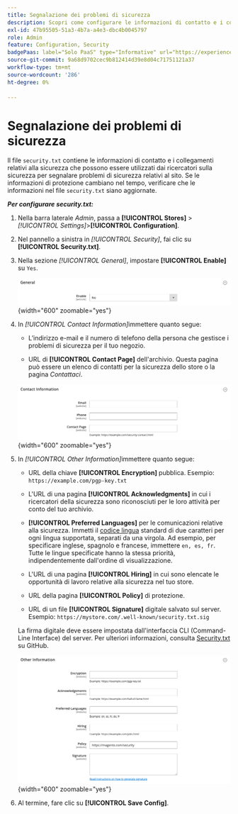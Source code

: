```yaml
---
title: Segnalazione dei problemi di sicurezza
description: Scopri come configurare le informazioni di contatto e i collegamenti relativi alla sicurezza che possono essere utilizzati dai ricercatori sulla sicurezza per segnalare i problemi di sicurezza relativi al sito.
exl-id: 47b95505-51a3-4b7a-a4e3-dbc4b0045797
role: Admin
feature: Configuration, Security
badgePaas: label="Solo PaaS" type="Informative" url="https://experienceleague.adobe.com/it/docs/commerce/user-guides/product-solutions" tooltip="Applicabile solo ai progetti Adobe Commerce on Cloud (infrastruttura PaaS gestita da Adobe) e ai progetti on-premise."
source-git-commit: 9a68d9702cec9b812414d39e8d04c71751121a37
workflow-type: tm+mt
source-wordcount: '286'
ht-degree: 0%

---
```


# Segnalazione dei problemi di sicurezza

Il file `security.txt` contiene le informazioni di contatto e i collegamenti relativi alla sicurezza che possono essere utilizzati dai ricercatori sulla sicurezza per segnalare problemi di sicurezza relativi al sito. Se le informazioni di protezione cambiano nel tempo, verificare che le informazioni nel file `security.txt` siano aggiornate.

**_Per configurare security.txt:_**

1. Nella barra laterale _Admin_, passa a **[!UICONTROL Stores]** > _[!UICONTROL Settings]_>**[!UICONTROL Configuration]**.

1. Nel pannello a sinistra in _[!UICONTROL Security]_, fai clic su **[!UICONTROL Security.txt]**.

1. Nella sezione _[!UICONTROL General]_, impostare **[!UICONTROL Enable]**&#x200B;su `Yes`.

   ![Configurazione generale della sicurezza](../configuration-reference/security/assets/txt-general.png){width="600" zoomable="yes"}

1. In _[!UICONTROL Contact Information]_&#x200B;immettere quanto segue:

   - L’indirizzo e-mail e il numero di telefono della persona che gestisce i problemi di sicurezza per il tuo negozio.

   - URL di **[!UICONTROL Contact Page]** dell&#39;archivio. Questa pagina può essere un elenco di contatti per la sicurezza dello store o la pagina _Contattaci_.

   ![Configurazione informazioni di contatto](../configuration-reference/security/assets/txt-contact-info.png){width="600" zoomable="yes"}

1. In _[!UICONTROL Other Information]_&#x200B;immettere quanto segue:

   - URL della chiave **[!UICONTROL Encryption]** pubblica. Esempio: `https://example.com/pgp-key.txt`

   - L&#39;URL di una pagina **[!UICONTROL Acknowledgments]** in cui i ricercatori della sicurezza sono riconosciuti per le loro attività per conto del tuo archivio.

   - **[!UICONTROL Preferred Languages]** per le comunicazioni relative alla sicurezza. Immetti il [codice lingua](https://en.wikipedia.org/wiki/List_of_ISO_639-1_codes) standard di due caratteri per ogni lingua supportata, separati da una virgola. Ad esempio, per specificare inglese, spagnolo e francese, immettere `en, es, fr`. Tutte le lingue specificate hanno la stessa priorità, indipendentemente dall&#39;ordine di visualizzazione.

   - L&#39;URL di una pagina **[!UICONTROL Hiring]** in cui sono elencate le opportunità di lavoro relative alla sicurezza nel tuo store.

   - URL della pagina **[!UICONTROL Policy]** di protezione.

   - URL di un file **[!UICONTROL Signature]** digitale salvato sul server. Esempio: `https://mystore.com/.well-known/security.txt.sig`

   La firma digitale deve essere impostata dall&#39;interfaccia CLI (Command-Line Interface) del server. Per ulteriori informazioni, consulta [Security.txt](https://github.com/magento/security-package/blob/1.0-develop/Securitytxt/README.md) su GitHub.

   ![Altre informazioni](../configuration-reference/security/assets/txt-other-info.png){width="600" zoomable="yes"}

1. Al termine, fare clic su **[!UICONTROL Save Config]**.
